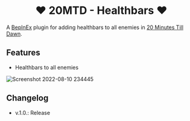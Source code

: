 <h1 align="center">❤️ 20MTD - Healthbars ❤️</h1>

A [BepInEx](https://github.com/BepInEx/BepInEx/releases) plugin for adding healthbars to all enemies in [20 Minutes Till Dawn](https://store.steampowered.com/app/1966900/20_Minutes_Till_Dawn/).

## Features
- Healthbars to all enemies

![Screenshot 2022-08-10 234445](https://user-images.githubusercontent.com/108492240/184026396-19fec55e-93aa-466c-8095-910bf1a06aa9.png)

## Changelog
- v.1.0.: Release
